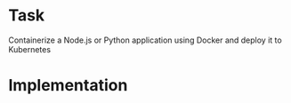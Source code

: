 # Task

Containerize a Node.js or Python application using Docker and deploy it to Kubernetes

# Implementation

